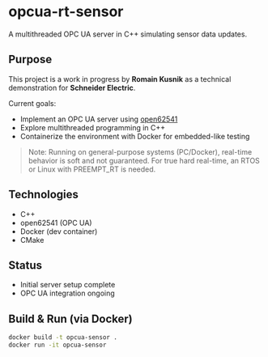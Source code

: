 # opcua-rt-sensor

A multithreaded OPC UA server in C++ simulating sensor data updates.

## Purpose

This project is a work in progress by **Romain Kusnik** as a technical demonstration for **Schneider Electric**.

Current goals:
- Implement an OPC UA server using [open62541](https://open62541.org/)
- Explore multithreaded programming in C++
- Containerize the environment with Docker for embedded-like testing

> Note: Running on general-purpose systems (PC/Docker), real-time behavior is soft and not guaranteed. For true hard real-time, an RTOS or Linux with PREEMPT_RT is needed.

## Technologies

- C++
- open62541 (OPC UA)
- Docker (dev container)
- CMake

## Status

- Initial server setup complete
- OPC UA integration ongoing

## Build & Run (via Docker)

```bash
docker build -t opcua-sensor .
docker run -it opcua-sensor
